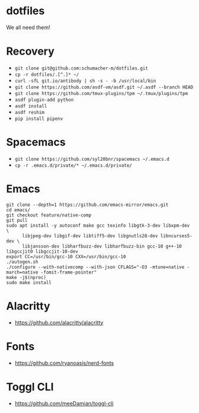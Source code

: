 dotfiles
========

We all need them!

# Recovery

* `git clone git@github.com:schumacher-m/dotfiles.git`
* `cp -r dotfiles/.[^.]* ~/`
* `curl -sfL git.io/antibody | sh -s - -b /usr/local/bin`
* `git clone https://github.com/asdf-vm/asdf.git ~/.asdf --branch HEAD`
* `git clone https://github.com/tmux-plugins/tpm ~/.tmux/plugins/tpm`
* `asdf plugin-add python`
* `asdf install`
* `asdf reshim`
* `pip install pipenv`

# Spacemacs

* `git clone https://github.com/syl20bnr/spacemacs ~/.emacs.d`
* `cp -r .emacs.d/private/* ~/.emacs.d/private/`

# Emacs

```
git clone --depth=1 https://github.com/emacs-mirror/emacs.git
cd emacs/
git checkout feature/native-comp
git pull
sudo apt install -y autoconf make gcc texinfo libgtk-3-dev libxpm-dev \
      libjpeg-dev libgif-dev libtiff5-dev libgnutls28-dev libncurses5-dev \
      libjansson-dev libharfbuzz-dev libharfbuzz-bin gcc-10 g++-10 libgccjit0 libgccjit-10-dev
export CC=/usr/bin/gcc-10 CXX=/usr/bin/gcc-10
./autogen.sh
./configure --with-nativecomp --with-json CFLAGS="-O3 -mtune=native -march=native -fomit-frame-pointer"
make -j$(nproc)
sudo make install
```

# Alacritty

* https://github.com/alacritty/alacritty

# Fonts

* https://github.com/ryanoasis/nerd-fonts

# Toggl CLI

* https://github.com/meeDamian/toggl-cli
